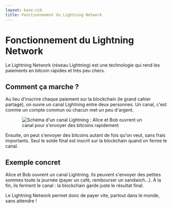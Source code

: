 ```yaml
---
layout: base.njk
title: Fonctionnement du Lightning Network
---
```


# Fonctionnement du Lightning Network

Le Lightning Network (réseau Lightning) est une technologie qui rend les paiements en bitcoin rapides et très peu chers.

## Comment ça marche ?

Au lieu d'inscrire chaque paiement sur la blockchain (le grand cahier partagé), on ouvre un canal Lightning entre deux personnes. Un canal, c'est comme un compte commun où chacun met un peu d'argent.

<img src="/assets/img/schema-canal-lightning.svg" alt="Schéma d'un canal Lightning : Alice et Bob ouvrent un canal pour s'envoyer des bitcoins rapidement" style="display:block;max-width:400px;margin:1em auto;">

Ensuite, on peut s'envoyer des bitcoins autant de fois qu'on veut, sans frais importants. Seul le solde final est inscrit sur la blockchain quand on ferme le canal.

## Exemple concret

Alice et Bob ouvrent un canal Lightning. Ils peuvent s'envoyer des petites sommes toute la journée (payer un café, rembourser un sandwich...). À la fin, ils ferment le canal : la blockchain garde juste le résultat final.

Le Lightning Network permet donc de payer vite, partout dans le monde, sans attendre ! 